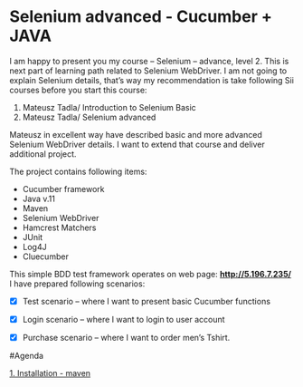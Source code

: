 # Selenium advanced - Cucumber + JAVA
I am happy to present you my course – Selenium – advance, level 2. 
This is next part of learning path related to Selenium WebDriver. I am not going to explain Selenium details, that’s way my recommendation is take following Sii courses before you start this course:  

    
1.  Mateusz Tadla/ Introduction to Selenium Basic
2.  Mateusz Tadla/ Selenium advanced
    

Mateusz in excellent way have described basic and more advanced Selenium WebDriver details. I want to extend that course and deliver additional project. 

The project contains following items:
    	
*  Cucumber framework
*  Java v.11
*  Maven
*  Selenium WebDriver
*  Hamcrest Matchers
*  JUnit
*  Log4J
*  Cluecumber

    	
This simple BDD test framework operates on web page: **http://5.196.7.235/**
I have prepared following scenarios:
    
  	
* [x]  Test scenario – where I want to present basic Cucumber functions
  	
* [x]  Login scenario – where I want to login to user account
    
* [x]  Purchase scenario – where I want to order men’s Tshirt.


#Agenda

[1. Installation - maven](maven)

